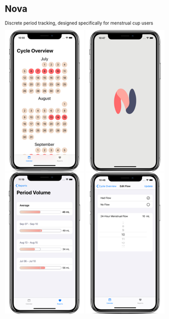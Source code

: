# Nova
Discrete period tracking, designed specifically for menstrual cup users

<a href="/Images/calendar.jpg"><img src="/Images/calendar.jpg?raw=true" alt="Calendar View" width="250"></a>
<a href="/Images/loading.jpg"><img src="/Images/loading.jpg?raw=true" alt="Loading Screen" width="250"></a>
<a href="/Images/stats_detail_view.jpg"><img src="/Images/stats_detail_view.jpg?raw=true" alt="Example Report" width="250"></a>
<a href="/Images/editing.jpg"><img src="/Images/editing.jpg?raw=true" alt="Editing View" width="250"></a>